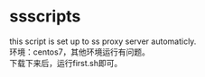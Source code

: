 # ssscripts
this script is set up to ss proxy server automaticly.                                                          
环境：centos7，其他环境运行有问题。     
下载下来后，运行first.sh即可。     
